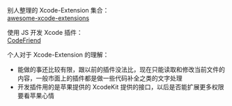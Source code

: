 别人整理的 Xcode-Extension 集合：  
[awesome-xcode-extensions](https://github.com/theswiftdev/awesome-xcode-extensions)  

使用 JS 开发 Xcode 插件：  
[CodeFriend](https://github.com/qvcodefriend/CodeFriend)

个人对于 Xcode-Extension 的理解：  
* 能做的事还比较有限，跟以前的插件没法比，现在只能读取和修改当前文件的内容，一般市面上的插件都是做一些代码补全之类的文字处理  
* 开发插件用的是苹果提供的 XcodeKit 提供的接口，以后是否能扩展更多权限要看苹果心情  
